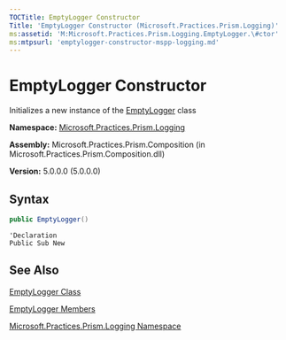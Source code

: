 ```yaml
---
TOCTitle: EmptyLogger Constructor
Title: 'EmptyLogger Constructor (Microsoft.Practices.Prism.Logging)'
ms:assetid: 'M:Microsoft.Practices.Prism.Logging.EmptyLogger.\#ctor'
ms:mtpsurl: 'emptylogger-constructor-mspp-logging.md'
---
```


# EmptyLogger Constructor

Initializes a new instance of the [EmptyLogger](/patterns-practices/reference/emptylogger-class-mspp-logging) class

**Namespace:** [Microsoft.Practices.Prism.Logging](/patterns-practices/reference/mspp-logging-namespace)

**Assembly:** Microsoft.Practices.Prism.Composition (in Microsoft.Practices.Prism.Composition.dll)

**Version:** 5.0.0.0 (5.0.0.0)

## Syntax

```C#
public EmptyLogger()
```

```VB
'Declaration
Public Sub New
```

## See Also

[EmptyLogger Class](/patterns-practices/reference/emptylogger-class-mspp-logging)

[EmptyLogger Members](/patterns-practices/reference/emptylogger-members-mspp-logging)

[Microsoft.Practices.Prism.Logging Namespace](/patterns-practices/reference/mspp-logging-namespace)
